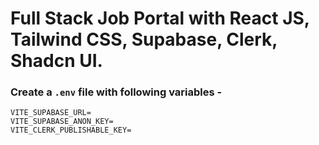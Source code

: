 # Full Stack Job Portal with React JS, Tailwind CSS, Supabase, Clerk, Shadcn UI.

### Create a `.env` file with following variables -

```
VITE_SUPABASE_URL=
VITE_SUPABASE_ANON_KEY=
VITE_CLERK_PUBLISHABLE_KEY=
```
